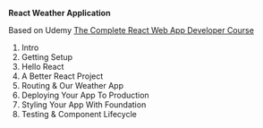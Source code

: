 **React Weather Application**

Based on Udemy [The Complete React Web App Developer Course](https://www.udemy.com/the-complete-react-web-app-developer-course/)

1. Intro
2. Getting Setup
3. Hello React
4. A Better React Project
5. Routing & Our Weather App
6. Deploying Your App To Production
7. Styling Your App With Foundation
8. Testing & Component Lifecycle